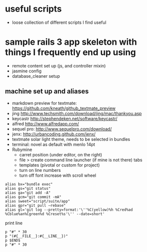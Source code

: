 # useful scripts
- loose collection of different scripts I find useful

# sample rails 3 app skeleton with things I frequently end up using
- remote content set up (js, and controller mixin)
- jasmine config
- database_cleaner setup

## machine set up and aliases

- markdown preview for textmate: https://github.com/kneath/github_textmate_preview
- jing http://www.techsmith.com/download/jing/mac/thankyou.asp
- keycastr http://stephendeken.net/software/keycastr/
- alfred http://www.alfredapp.com/
- sequel pro: http://www.sequelpro.com/download/
- jenx: http://urbancoding.github.com/jenx/
- textmate solar light theme, needs to be selected in bundles
- terminal: novel as default with menlo 14pt
- Rubymine
    - carret position (under editor, on the right)
    - file > create command line launcher (if mine is not there)
      tabs
    - templates (pivotal or custom for project)
    - turn on line numbers
    - turn off font increase with scroll wheel


```
alias bx="bundle exec"
alias gs="git status"
alias ga="git add -A"
alias gcm="git commit -mA"
alias sweet="script/suite/app"
alias gpr="git pull —rebase"
alias gl='git log --pretty=format:'\''%C(yellow)%h %Cred%ad %Cblue%an%Cgreen%d %Creset%s'\'' --date=short'
```

print line
```
p "#" * 30
p "(#{__FILE__}:#{__LINE__})"
p $END$
p "#" * 30
```
